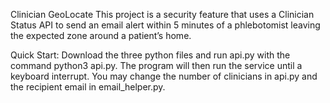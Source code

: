 Clinician GeoLocate
This project is a security feature that uses a Clinician Status API to send an email alert within 5 minutes of a phlebotomist leaving the expected zone around a patient’s home.

Quick Start:
Download the three python files and run api.py with the command python3 api.py. The program will then run the service until a keyboard interrupt. You may change the number of clinicians in api.py and the recipient email in email_helper.py.

